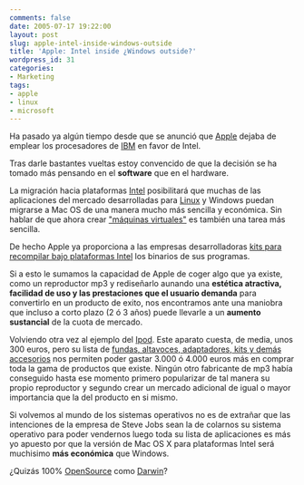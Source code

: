 ```yaml
---
comments: false
date: 2005-07-17 19:22:00
layout: post
slug: apple-intel-inside-windows-outside
title: 'Apple: Intel inside ¿Windows outside?'
wordpress_id: 31
categories:
- Marketing
tags:
- apple
- linux
- microsoft
---
```


Ha pasado ya algún tiempo desde que se anunció que [Apple](http://www.apple.com) dejaba de emplear los procesadores de [IBM](http://www.ibm.com) en favor de Intel.




Tras darle bastantes vueltas estoy convencido de que la decisión
se ha tomado más pensando en el **software** que en el
hardware.





La migración hacia plataformas [Intel](http://www.intel.com/) posibilitará que muchas de las aplicaciones del mercado desarrolladas para [Linux](http://www.linux.org/) y Windows puedan migrarse a Mac OS de una manera mucho más sencilla y económica. Sin hablar de que ahora crear ["máquinas
virtuales"](http://www.vmware.com/) es también una tarea más sencilla.




De hecho Apple ya proporciona a las empresas desarrolladoras
[kits
para recompilar bajo plataformas Intel](http://developer.apple.com/transitionquotes.html) los binarios de sus
programas.




Si a esto le sumamos la capacidad de Apple de coger algo que ya
existe, como un reproductor mp3 y rediseñarlo aunando una **estética atractiva, facilidad de uso y las prestaciones que
el usuario demanda** para convertirlo en un producto de
exito, nos encontramos ante una maniobra que incluso a corto plazo
(2 ó 3 años) puede llevarle a un **aumento sustancial** de la cuota de mercado.




Volviendo otra vez al ejemplo del [Ipod](http://www.apple.com/es/ipod/color/). Este aparato
cuesta, de media, unos 300 euros, pero su lista de [fundas, altavoces, adaptadores, kits y demás accesorios](http://www.territorioipod.com/) nos permiten poder gastar 3.000 ó 4.000 euros más en comprar toda la gama de productos que existe. Ningún otro fabricante de mp3 había conseguido hasta ese momento primero popularizar de tal manera su propio reproductor y segundo crear un mercado adicional de igual o mayor importancia que la del producto en si mismo.




Si volvemos al mundo de los sistemas operativos no es de
extrañar que las intenciones de la empresa de Steve Jobs sean la de
colarnos su sistema operativo para poder vendernos luego toda su
lista de aplicaciones es más yo apuesto por que la versión de Mac
OS X para plataformas Intel será muchisimo **más
económica** que Windows.





¿Quizás 100% [OpenSource](http://www.opensource.org/)
como [Darwin](http://developer.apple.com/darwin/)?
